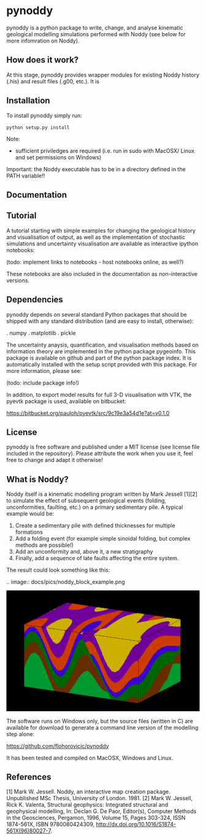 pynoddy
=======

pynoddy is a python package to write, change, and analyse kinematic geological modelling simulations performed with Noddy (see below for more infomration on Noddy).

How does it work?
-----------------

At this stage, pynoddy provides wrapper modules for existing Noddy history (.his) and result files (.g00, etc.). It is 

Installation
-------------

To install pynoddy simply run:

	python setup.py install

Note:

- sufficient priviledges are required (i.e. run in sudo with MacOSX/ Linux and set permissions on Windows)

Important: the Noddy executable has to be in a directory defined in the PATH variable!!



Documentation
-------------


Tutorial
--------

A tutorial starting with simple examples for changing the geological history and visualisation of output, as well as the implementation of stochastic simulations and uncertainty visualisation are available as interactive ipython notebooks:

(todo: implement links to notebooks - host notebooks online, as well?)

These notebooks are also included in the documentation as non-interactive versions.



Dependencies
------------

pynoddy depends on several standard Python packages that should be shipped with any standard distribution (and are easy to install, otherwise):

. numpy
. matplotlib
. pickle

The uncertainty anaysis, quantification, and visualisation methods based on information theory are implemented in the python package pygeoinfo. This package is available on github and part of the python package index. It is automatically installed with the setup script provided with this package. For more information, please see:

(todo: include package info!)

In addition, to export model results for full 3-D visualisation with VTK, the pyevtk package is used, available on bitbucket:

https://bitbucket.org/pauloh/pyevtk/src/9c19e3a54d1e?at=v0.1.0

License
-------

pynoddy is free software and published under a MIT license (see license file included in the repository). Please attribute the work when you use it, feel free to change and adapt it otherwise!


What is Noddy?
-------------

Noddy itself is a kinematic modelling program written by Mark Jessell [1][2] to simulate the effect of subsequent geological events (folding, unconformities, faulting, etc.) on a primary sedimentary pile. A typical example would be:

1. Create a sedimentary pile with defined thicknesses for multiple formations
2. Add a folding event (for example simple sinoidal folding, but complex methods are possible!)
3. Add an unconformity and, above it, a new stratigraphy
4. Finally, add a sequence of late faults affecting the entire system.

The result could look something like this:

.. image:: docs/pics/noddy_block_example.png

![](docs/pics/noddy_block_example.png?raw=true)

The software runs on Windows only, but the source files (written in C) are available for download to generate a command line version of the modelling step alone:

https://github.com/flohorovicic/pynoddy

It has been tested and compiled on MacOSX, Windows and Linux.

References
----------

[1] Mark W. Jessell. Noddy, an interactive map creation package. Unpublished MSc Thesis, University of London. 1981.
[2] Mark W. Jessell, Rick K. Valenta, Structural geophysics: Integrated structural and geophysical modelling, In: Declan G. De Paor, Editor(s), Computer Methods in the Geosciences, Pergamon, 1996, Volume 15, Pages 303-324, ISSN 1874-561X, ISBN 9780080424309, http://dx.doi.org/10.1016/S1874-561X(96)80027-7.




